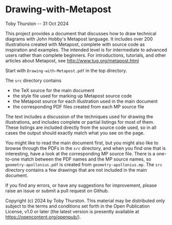 # Drawing-with-Metapost

Toby Thurston -- 31 Oct 2024

This project provides a document that discusses how to draw technical diagrams
with John Hobby's Metapost language. It includes over 200 illustrations created
with Metapost, complete with source code as inspiration and examples.  The
intended level is for intermediate to advanced users rather than complete
beginners.  For introductions, tutorials, and other articles about Metapost, see
http://www.tug.org/metapost.html

Start with `Drawing-with-Metapost.pdf` in the top directory.

The `src` directory contains 
- the TeX source for the main document
- the style file used for marking up Metapost source code
- the Metapost source for each illustration used in the main document
- the corresponding PDF files created from each MP source file

The text includes a discussion of the techniques used for drawing the
illustrations, and includes complete or partial listings for most of them.
These listings are included directly from the source code used, so in all cases
the output should exactly match what you see on the page.

You might like to read the main document first, but you might also like to
browse through the PDFs in the `src` directory, and when you find one that is
interesting, have a look at the corresponding MP source file.  There is a
one-to-one match between the PDF names and the MP source names, so
`geometry-apollonius.pdf` is created from `geometry-apollonius.mp`.  The `src`
directory contains a few drawings that are not included in the main document.

If you find any errors, or have any suggestions for improvement, please raise an
issue or submit a pull request on Github.

Copyright (c) 2024 by Toby Thurston. This material may be distributed only
subject to the terms and conditions set forth in the Open Publication License,
v1.0 or later (the latest version is presently available at https://opencontent.org/openpub/).
